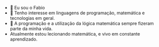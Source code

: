 - 👋 Eu sou o Fabio
- 👀 Tenho interesse em linguagens de programação, matemática e tecnologias em geral.
- 🌱 A programação e a utilização da lógica matemática sempre fizeram parte da minha vida.
- Atualmente estou lecionando matemática, e vivo em constante aprendizado.


[ayu-mirage]: https://github-readme-stats.vercel.app/api?username=anuraghazra&show_icons=true&hide=contribs,prs&cache_seconds=86400&theme=ayu-mirage


<!---
FabioMatech/FabioMatech is a ✨ special ✨ repository because its `README.md` (this file) appears on your GitHub profile.
You can click the Preview link to take a look at your changes.
--->
